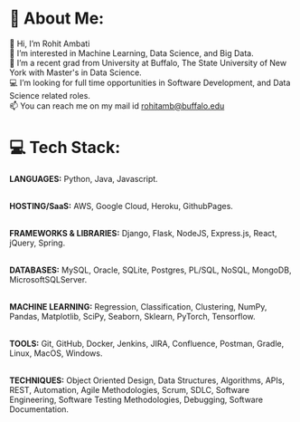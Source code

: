 # 💫 About Me:

👋 Hi, I’m Rohit Ambati<br>👀 I’m interested in Machine Learning, Data Science, and Big Data.<br>🌱 I’m a recent grad from University at Buffalo, The State University of New York with Master's in Data Science.<br>💻 I’m looking for full time opportunities in Software Development, and Data Science related roles.<br>📫 You can reach me on my mail id rohitamb@buffalo.edu

# 💻 Tech Stack:

<B>LANGUAGES:</B> Python, Java, Javascript.

<br><B>HOSTING/SaaS:</B> AWS, Google Cloud, Heroku, GithubPages.

<br><B>FRAMEWORKS & LIBRARIES:</B> Django, Flask, NodeJS, Express.js, React, jQuery, Spring.

<br><B>DATABASES:</B> MySQL, Oracle, SQLite, Postgres, PL/SQL, NoSQL, MongoDB, MicrosoftSQLServer.

<br><B>MACHINE LEARNING:</B> Regression, Classification, Clustering, NumPy, Pandas, Matplotlib, SciPy, Seaborn, Sklearn, PyTorch, Tensorflow.

<br><B>TOOLS:</B> Git, GitHub, Docker, Jenkins, JIRA, Confluence, Postman, Gradle, Linux, MacOS, Windows.

<br><B>TECHNIQUES:</B> Object Oriented Design, Data Structures, Algorithms, APIs, REST, Automation, Agile Methodologies, Scrum, SDLC, Software Engineering, Software Testing Methodologies, Debugging, Software Documentation.


